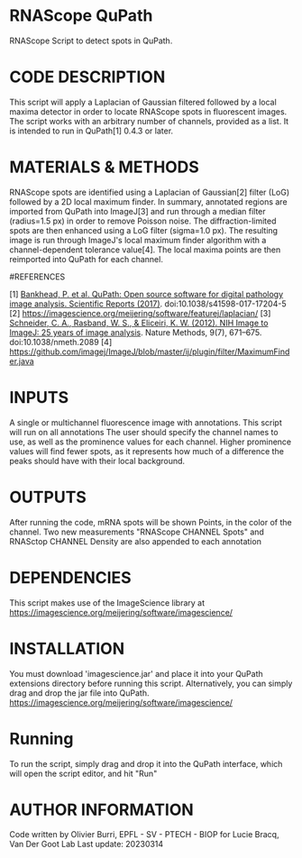 # RNAScope QuPath

RNAScope Script to detect spots in QuPath.

# CODE DESCRIPTION
This script will apply a Laplacian of Gaussian filtered followed by a local maxima detector in order to locate 
RNAScope spots in fluorescent images. The script works with an arbitrary number of channels, provided as a list.
It is intended to run in QuPath[1] 0.4.3 or later. 

# MATERIALS & METHODS
RNAScope spots are identified using a Laplacian of Gaussian[2] filter (LoG) followed by a 2D local maximum finder.
In summary, annotated regions are imported from QuPath into ImageJ[3] and run through a median filter (radius=1.5 px) 
in order to remove Poisson noise.
The diffraction-limited spots are then enhanced using a LoG filter (sigma=1.0 px). The resulting image is run through 
ImageJ's local maximum finder algorithm with a channel-dependent tolerance value[4]. 
The local maxima points are then reimported into QuPath for each channel.

#REFERENCES

[1] [Bankhead, P. et al. QuPath: Open source software for digital pathology image analysis. Scientific Reports (2017)](https://doi.org/10.1038/s41598-017-17204-5). doi:10.1038/s41598-017-17204-5
[2] https://imagescience.org/meijering/software/featurej/laplacian/
[3] [Schneider, C. A., Rasband, W. S., & Eliceiri, K. W. (2012). NIH Image to ImageJ: 25 years of image analysis](doi.org/10.1038/nmeth.2089). Nature Methods, 9(7), 671–675. doi:10.1038/nmeth.2089
[4] https://github.com/imagej/ImageJ/blob/master/ij/plugin/filter/MaximumFinder.java

# INPUTS
A single or multichannel fluorescence image with annotations. This script will run on all annotations
The user should specify the channel names to use, as well as the prominence values for each channel.
Higher prominence values will find fewer spots, as it represents how much of a difference the peaks should have with their 
local background. 

# OUTPUTS
After running the code, mRNA spots will be shown Points, in the color of the channel.
Two new measurements "RNAScope CHANNEL Spots" and RNASctop CHANNEL Density are also appended to each annotation

# DEPENDENCIES
This script makes use of the ImageScience library at https://imagescience.org/meijering/software/imagescience/

# INSTALLATION
You must download 'imagescience.jar' and place it into your QuPath extensions directory before running this script. Alternatively, you can simply drag and drop the jar file into QuPath. 
https://imagescience.org/meijering/software/imagescience/

# Running 
To run the script, simply drag and drop it into the QuPath interface, which will open the script editor, and hit "Run"

# AUTHOR INFORMATION
Code written by Olivier Burri, EPFL - SV - PTECH - BIOP
for Lucie Bracq, Van Der Goot Lab
Last update: 20230314